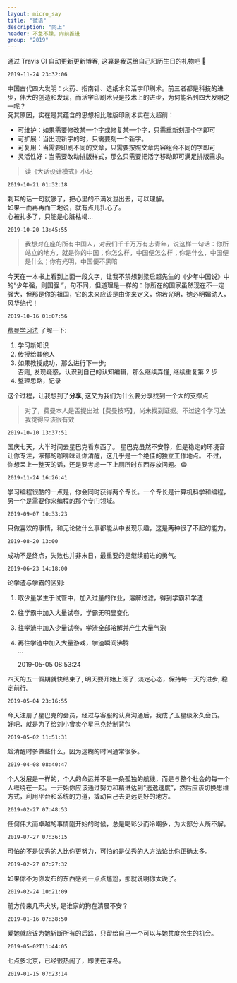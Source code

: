 ```yaml
---
layout: micro_say
title: "微语"
description: "向上"
header: 不急不躁，向前推进
group: "2019"
---
```


通过 Travis CI 自动更新更新博客, 这算是我送给自己阳历生日的礼物吧 🤗  

	2019-11-24 23:32:06

中国古代四大发明：火药、指南针、造纸术和活字印刷术。前三者都是科技的进步，伟大的创造和发现，而活字印刷术只是技术上的进步，为何能名列四大发明之一呢？  
究其原因，实在是其蕴含的思想相比雕版印刷术实在太超前：
* 可维护：如果需要修改某一个字或修复某一个字，只需重新刻那个字即可  
* 可扩展：当出现新字的时，只需要刻一个新字。
* 可复用：当需要印刷不同的文章，只需要按照文章内容组合不同的字即可  
* 灵活性好：当需要改动排版样式，那么只需要把活字移动即可满足排版需求。

> 读《大话设计模式》小记  

	2019-10-21 01:32:18

刺耳的话一句就够了，把心里的不满发泄出去，可以理解。  
如果一而再再而三地说，就有点儿扎心了。  
心被扎多了，只能是心脏枯竭…  

	2019-10-20 13:45:55

> 我想对在座的所有中国人，对我们千千万万有志青年，说这样一句话：你所站立的地方，就是你的中国；你怎么样，中国便怎么样；你是什么，中国便是什么；你有光明，中国便不黑暗

今天在一本书上看到上面一段文字，让我不禁想到梁启超先生的《少年中国说》中的“少年强，则国强
”，句不同，但道理是一样的：你所在的国家虽然现在不一定强大，但那是你的祖国，它的未来应该是由你来定义，你若光明，她必明媚动人，风华绝代！  

	2019-10-16 01:07:56

[费曼学习法](https://wiki.mbalib.com/wiki/%E8%B4%B9%E6%9B%BC%E5%AD%A6%E4%B9%A0%E6%B3%95) 了解一下:   
1. 学习新知识  
2. 传授给其他人  
3. 如果教授成功，那么进行下一步;  
    否则, 发现疑惑，认识到自己的认知编辑，那么继续弄懂, 继续重复第 2 步  
4. 整理思路，记录  

这个过程，让我想到了**分享**, 这又为我们为什么要分享找到一个大的支撑点

> 对了，费曼本人是否提出过【费曼技巧】，尚未找到证据。不过这个学习法我觉得应该很有效

	2019-10-10 13:37:51

国庆七天，大半时间去星巴克看东西了。
星巴克虽然不安静，但是稳定的环境音让你专注，浓郁的咖啡味让你清醒，这几乎是一个绝佳的独立工作地点。
不过，你想呆上一整天的话，还是要考虑一下上厕所时东西存放问题。😂

	2019-11-24 16:26:41


学习编程很酷的一点是，你会同时获得两个专长。一个专长是计算机科学和编程，另一个是需要你来编程的那个专门领域。  

	2019-09-07 10:33:23

只做喜欢的事情，和无论做什么事都能从中发现乐趣，这是两种很了不起的能力。

	2019-08-20 13:00

成功不是终点，失败也并非末日，最重要的是继续前进的勇气。

	2019-06-23 14:18:00

论学渣与学霸的区别:  
1. 取少量学生于试管中，加入过量的作业，溶解过滤，得到学霸和学渣  
2. 往学霸中加入大量试卷，学霸无明显变化  
3. 往学渣中加入少量试卷，学渣全部溶解并产生大量气泡  
4. 再往学渣中加入大量游戏，学渣瞬间沸腾  
...  

	2019-05-05 08:53:24

四天的五一假期就快结束了, 明天要开始上班了, 淡定心态，保持每一天的进步, 稳定前行。  

	2019-05-04 23:16:55

今天注册了星巴克的会员，经过与客服的认真沟通后，我成了玉星级永久会员。  
好吧，就是为了给刘小曾卖个星巴克特制背包  

	2019-05-02 11:51:31

趁清醒时多做些什么，因为迷糊的时间通常很多。  

	2019-04-08 08:40:47

个人发展是一样的，个人的命运并不是一条孤独的航线，而是与整个社会的每一个人缠绕在一起。一开始你应该通过努力和精进达到“逃逸速度”，然后应该切换思维方式，利用平台和系统的力道，撬动自己去更远更好的地方。  

	2019-02-27 07:48:53

任何伟大而卓越的事情刚开始的时候，总是喝彩少而冷嘲多，为大部分人所不解。  

	2019-07-27 07:36:15

可怕的不是优秀的人比你更努力，可怕的是优秀的人方法论比你正确太多。  

	2019-02-27 07:27:32

如果你不为你发布的东西感到一点点尴尬，那就说明你太晚了。  

	2019-02-24 10:21:09

前方传来几声犬吠, 是谁家的狗在清晨不安？  

	2019-01-16 07:38:50

爱她就应该为她斩断所有的后路，只留给自己一个可以与她共度余生的机会。  

	2019-05-02T11:44:05

七点多北京，已经很热闹了，即使在深冬。  

	2019-01-15 07:23:14


